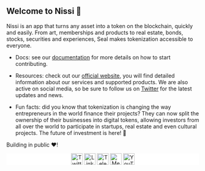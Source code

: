 ## Welcome to Nissi 💫

Nissi is an app that turns any asset into a token on the blockchain, quickly and easily. From art, memberships and products to real estate, bonds, stocks, securities and experiences, Seal makes tokenization accessible to everyone.

- Docs: see our [documentation](https://www.google.com/) for more details on how to start contributing.

- Resources: check out our [official website](https://nissi-dev-app.vercel.app/), you will find detailed information about our services and supported products. We are also active on social media, so be sure to follow us on [Twitter]([https://twitter.com/](https://x.com/_nissifi)) for the latest updates and news.

- Fun facts: did you know that tokenization is changing the way entrepreneurs in the world finance their projects? They can now split the ownership of their businesses into digital tokens, allowing investors from all over the world to participate in startups, real estate and even cultural projects. The future of investment is here! 🚀

Building in public ❤️!

<p align="center" style="background-color:white">
<a href="https://twitter.com/user" target="blank"><img align="center" src="https://www.vectorlogo.zone/logos/twitter/twitter-tile.svg" alt="Twitter user" height="30" width="30" /></a>
<a href="https://www.linkedin.com/company/nissi-finance/" target="blank"><img align="center" src="https://www.vectorlogo.zone/logos/linkedin/linkedin-icon.svg" alt="LinkedIn user" height="30" width="30" /></a>
<a href="https://t.me/user" target="blank"><img align="center" src="https://www.vectorlogo.zone/logos/telegram/telegram-icon.svg" alt="Telegram user" height="30" width="30" /></a>
<a href="https://medium.com/@user" target="blank"><img align="center" src="https://www.vectorlogo.zone/logos/medium/medium-tile.svg" alt="Medium @user" height="30" width="30" /></a>
<a href="https://www.youtube.com/channel/user" target="blank"><img align="center" src="https://www.vectorlogo.zone/logos/youtube/youtube-icon.svg" alt="YouTube @user" height="30" width="30" /></a>
<!--
<a href="https://open.spotify.com/show/user" target="blank"><img align="center" src="https://www.vectorlogo.zone/logos/spotify/spotify-icon.svg" alt="Spotify @user" height="30" width="30" /></a>
-->
</p>
